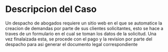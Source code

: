 # Descripcion del Caso
  Un despacho de abogados requiere un sitio web en el que se automatice la creacion de demandas por parte de sus clientes solicitantes, esto se hace a traves de un formulario en el cual se toman los datos de la solicitud. Una vez finalaizada esta, se procede con el pago y la revision por parte del despacho para asi generar el documento legal correspondiente

